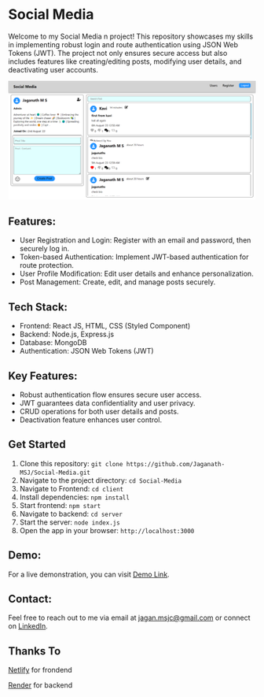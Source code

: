 # Social Media
Welcome to my Social Media n project! This repository showcases my skills in implementing robust login and route authentication using JSON Web Tokens (JWT). The project not only ensures secure access but also includes features like creating/editing posts, modifying user details, and deactivating user accounts.

[![Socail Media](./Social-Media.png)](https://msj-social-media.netlify.app)

## Features:
- User Registration and Login: Register with an email and password, then securely log in.
- Token-based Authentication: Implement JWT-based authentication for route protection.
- User Profile Modification: Edit user details and enhance personalization.
- Post Management: Create, edit, and manage posts securely.

## Tech Stack:
- Frontend: React JS, HTML, CSS (Styled Component)
- Backend: Node.js, Express.js
- Database: MongoDB
- Authentication: JSON Web Tokens (JWT)

## Key Features:
- Robust authentication flow ensures secure user access.
- JWT guarantees data confidentiality and user privacy.
- CRUD operations for both user details and posts.
- Deactivation feature enhances user control.

## Get Started
1. Clone this repository: `git clone https://github.com/Jaganath-MSJ/Social-Media.git`
2. Navigate to the project directory: `cd Social-Media`
3. Navigate to Frontend: `cd client`
4. Install dependencies: `npm install`
5. Start frontend: `npm start`
4. Navigate to backend: `cd server`
5. Start the server: `node index.js`
6. Open the app in your browser: `http://localhost:3000`

## Demo:
For a live demonstration, you can visit [Demo Link](https://msj-social-media.netlify.app).

## Contact:
Feel free to reach out to me via email at [jagan.msjc@gmail.com](mailto:jagan.msjc@gmail.com) or connect on [LinkedIn](https://www.linkedin.com/in/jaganathms).

## Thanks To
[Netlify](https://www.netlify.com) for frondend

[Render](https://render.com) for backend